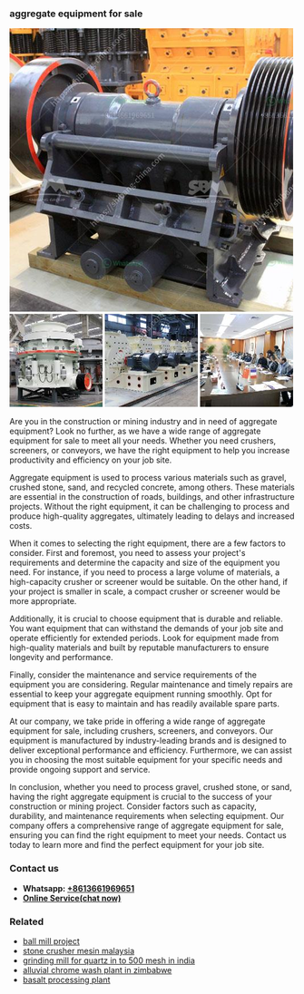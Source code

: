 <h3>aggregate equipment for sale</h3><img src='1704951405.jpg' alt=''><p>Are you in the construction or mining industry and in need of aggregate equipment? Look no further, as we have a wide range of aggregate equipment for sale to meet all your needs. Whether you need crushers, screeners, or conveyors, we have the right equipment to help you increase productivity and efficiency on your job site.</p><p>Aggregate equipment is used to process various materials such as gravel, crushed stone, sand, and recycled concrete, among others. These materials are essential in the construction of roads, buildings, and other infrastructure projects. Without the right equipment, it can be challenging to process and produce high-quality aggregates, ultimately leading to delays and increased costs.</p><p>When it comes to selecting the right equipment, there are a few factors to consider. First and foremost, you need to assess your project's requirements and determine the capacity and size of the equipment you need. For instance, if you need to process a large volume of materials, a high-capacity crusher or screener would be suitable. On the other hand, if your project is smaller in scale, a compact crusher or screener would be more appropriate.</p><p>Additionally, it is crucial to choose equipment that is durable and reliable. You want equipment that can withstand the demands of your job site and operate efficiently for extended periods. Look for equipment made from high-quality materials and built by reputable manufacturers to ensure longevity and performance.</p><p>Finally, consider the maintenance and service requirements of the equipment you are considering. Regular maintenance and timely repairs are essential to keep your aggregate equipment running smoothly. Opt for equipment that is easy to maintain and has readily available spare parts.</p><p>At our company, we take pride in offering a wide range of aggregate equipment for sale, including crushers, screeners, and conveyors. Our equipment is manufactured by industry-leading brands and is designed to deliver exceptional performance and efficiency. Furthermore, we can assist you in choosing the most suitable equipment for your specific needs and provide ongoing support and service.</p><p>In conclusion, whether you need to process gravel, crushed stone, or sand, having the right aggregate equipment is crucial to the success of your construction or mining project. Consider factors such as capacity, durability, and maintenance requirements when selecting equipment. Our company offers a comprehensive range of aggregate equipment for sale, ensuring you can find the right equipment to meet your needs. Contact us today to learn more and find the perfect equipment for your job site.</p><h3>Contact us</h3><ul><li><strong>Whatsapp:&nbsp;<a href="https://wa.me/8613661969651">+8613661969651</a></strong></li><li><a href="https://swt.shibang-china.com/?git&amp;zhl&amp;aggregate equipment for sale"><strong>Online Service(chat now)</strong></a></li></ul><h3>Related</h3><ul><li><a href='ball mill project.md'>ball mill project</a></li><li><a href='stone crusher mesin malaysia.md'>stone crusher mesin malaysia</a></li><li><a href='grinding mill for quartz in to 500 mesh in india.md'>grinding mill for quartz in to 500 mesh in india</a></li><li><a href='alluvial chrome wash plant in zimbabwe.md'>alluvial chrome wash plant in zimbabwe</a></li><li><a href='basalt processing plant.md'>basalt processing plant</a></li></ul>